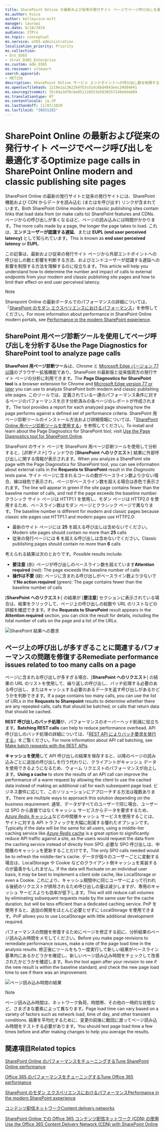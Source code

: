 ```yaml
---
title: SharePoint Online の最新および従来の発行サイト ページでページ呼び出しを最適化する
ms.author: kvice
author: kelleyvice-msft
manager: laurawi
ms.date: 9/18/2019
audience: ITPro
ms.topic: conceptual
ms.service: o365-administration
localization_priority: Priority
ms.collection:
- Ent_O365
- Strat_O365_Enterprise
ms.custom: Adm_O365
ms.reviewer: sstewart
search.appverid:
- MET150
description: SharePoint Online サービス エンドポイントへの呼び出し数を制限することにより、SharePoint Onlineで最新および従来の発行サイト ページを最適化する方法を学びます。
ms.openlocfilehash: 1219e1a1362264fb3cd1dc6bd4843eec39d84041
ms.sourcegitcommit: 35c04a3d76cbe851110553e5930557248e8d4d89
ms.translationtype: HT
ms.contentlocale: ja-JP
ms.lasthandoff: 11/07/2019
ms.locfileid: "38031282"
---
```

# <a name="optimize-page-calls-in-sharepoint-online-modern-and-classic-publishing-site-pages"></a><span data-ttu-id="6f0a5-103">SharePoint Online の最新および従来の発行サイト ページでページ呼び出しを最適化する</span><span class="sxs-lookup"><span data-stu-id="6f0a5-103">Optimize page calls in SharePoint Online modern and classic publishing site pages</span></span>

<span data-ttu-id="6f0a5-104">SharePoint Online の最新の発行サイトと従来の発行サイトには、SharePoint 機能および CDN からデータを読み込む (またはを呼び出す) リンクが含まれています。</span><span class="sxs-lookup"><span data-stu-id="6f0a5-104">Both SharePoint Online modern and classic publishing sites contain links that load data from (or make calls to) SharePoint features and CDNs.</span></span> <span data-ttu-id="6f0a5-105">ページからの呼び出しが多くなるほど、ページの読み込みには時間がかかります。</span><span class="sxs-lookup"><span data-stu-id="6f0a5-105">The more calls made by a page, the longer the page takes to load.</span></span> <span data-ttu-id="6f0a5-106">これは、**エンドユーザーが認識する遅延**、または **EUPL (end user perceived latency)** として知られています。</span><span class="sxs-lookup"><span data-stu-id="6f0a5-106">This is known as **end user perceived latency** or **EUPL**.</span></span>

<span data-ttu-id="6f0a5-107">この記事は、最新および従来の発行サイト ページから外部エンドポイントへの呼び出しの数と影響を判断する方法、およびエンドユーザーが認識する遅延への影響を制限する方法を理解するのに役立ちます。</span><span class="sxs-lookup"><span data-stu-id="6f0a5-107">This article will help you understand how to determine the number and impact of calls to external endpoints from your modern and classic publishing site pages and how to limit their effect on end user perceived latency.</span></span>

>[!NOTE]
><span data-ttu-id="6f0a5-108">Sharepoint Online の最新ポータルでのパフォーマンスの詳細については、「[SharePoint のモダン エクスペリエンスにおけるパフォーマンス](https://docs.microsoft.com/sharepoint/modern-experience-performance)」を参照してください。</span><span class="sxs-lookup"><span data-stu-id="6f0a5-108">For more information about performance in SharePoint Online modern portals, see [Performance in the modern SharePoint experience](https://docs.microsoft.com/sharepoint/modern-experience-performance).</span></span>

## <a name="use-the-page-diagnostics-for-sharepoint-tool-to-analyze-page-calls"></a><span data-ttu-id="6f0a5-109">SharePoint 用ページ診断ツールを使用してページ呼び出しを分析する</span><span class="sxs-lookup"><span data-stu-id="6f0a5-109">Use the Page Diagnostics for SharePoint tool to analyze page calls</span></span>

<span data-ttu-id="6f0a5-110">**SharePoint 用ページ診断ツール**は、Chrome と [Microsoft Edge バージョン 77 以降](https://www.microsoftedgeinsider.com/download?form=MI13E8&OCID=MI13E8)のブラウザー拡張機能であり、SharePoint の最新版と従来版両方の発行サイト ページの分析に利用できます。</span><span class="sxs-lookup"><span data-stu-id="6f0a5-110">The **Page Diagnostics for SharePoint tool** is a browser extension for Chrome and [Microsoft Edge version 77 or later](https://www.microsoftedgeinsider.com/download?form=MI13E8&OCID=MI13E8) you can use to analyze SharePoint both modern and classic publishing site pages.</span></span> <span data-ttu-id="6f0a5-111">このツールでは、定義されている一連のパフォーマンス条件に対するページのパフォーマンスを示す分析済みの各ページのレポートが作成されます。</span><span class="sxs-lookup"><span data-stu-id="6f0a5-111">The tool provides a report for each analyzed page showing how the page performs against a defined set of performance criteria.</span></span> <span data-ttu-id="6f0a5-112">SharePoint 用ページ診断ツールのインストール方法および詳細情報については、「[SharePoint Online 用ページ診断ツールを使用する](page-diagnostics-for-spo.md)」を参照してください。</span><span class="sxs-lookup"><span data-stu-id="6f0a5-112">To install and learn about the Page Diagnostics for SharePoint tool, visit [Use the Page Diagnostics tool for SharePoint Online](page-diagnostics-for-spo.md).</span></span>

<span data-ttu-id="6f0a5-113">SharePoint のサイト ページを SharePoint 用ページ診断ツールを使用して分析すると、[_診断テスト_] ウィンドウの [**SharePoint へのリクエスト**] 結果に外部呼び出しに関する情報が表示されます。</span><span class="sxs-lookup"><span data-stu-id="6f0a5-113">When you analyze a SharePoint site page with the Page Diagnostics for SharePoint tool, you can see information about external calls in the **Requests to SharePoint** result in the _Diagnostic tests_ pane.</span></span> <span data-ttu-id="6f0a5-114">サイト ページに含まれるコールの数がベースライン数より少ない場合、線は緑色で表示され、ページがベースライン数を超える場合は赤色で表示されます。</span><span class="sxs-lookup"><span data-stu-id="6f0a5-114">The line will appear in green if the site page contains fewer than the baseline number of calls, and red if the page exceeds the baseline number.</span></span> <span data-ttu-id="6f0a5-115">クラシック サイト ページは HTTP1.1 を使用し、モダン ページは HTTP2.0 を使用するため、ベースライン数はモダン ページとクラシック ページで異なります。</span><span class="sxs-lookup"><span data-stu-id="6f0a5-115">The baseline number is different for modern and classic pages because classic site pages use HTTP1.1 and modern pages use HTTP2.0:</span></span>

- <span data-ttu-id="6f0a5-116">最新のサイト ページには **25** を超える呼び出しは含めないでください。</span><span class="sxs-lookup"><span data-stu-id="6f0a5-116">Modern site pages should contain no more than **25** calls</span></span>
- <span data-ttu-id="6f0a5-117">従来の発行ページには **6** を超える呼び出しは含めないでください。</span><span class="sxs-lookup"><span data-stu-id="6f0a5-117">Classic publishing pages should contain no more than **6** calls</span></span>

<span data-ttu-id="6f0a5-118">考えられる結果は次のとおりです。</span><span class="sxs-lookup"><span data-stu-id="6f0a5-118">Possible results include:</span></span>

- <span data-ttu-id="6f0a5-119">**要注意** (赤): ページが呼び出しのベースライン数を超えています</span><span class="sxs-lookup"><span data-stu-id="6f0a5-119">**Attention required** (red): The page exceeds the baseline number of calls</span></span>
- <span data-ttu-id="6f0a5-120">**操作は不要** (緑): ページに含まれる呼び出しがベースライン数より少ないです</span><span class="sxs-lookup"><span data-stu-id="6f0a5-120">**No action required** (green): The page contains fewer than the baseline number of calls</span></span>

<span data-ttu-id="6f0a5-121">[**SharePoint へのリクエスト**] の結果が [**要注意**] セクションに表示されている場合は、結果をクリックして、ページ上の呼び出しの総数や URL のリストなどの詳細を確認できます。</span><span class="sxs-lookup"><span data-stu-id="6f0a5-121">If the **Requests to SharePoint** result appears in the **Attention required** section, you can click the result for details, including the total number of calls on the page and a list of the URLs.</span></span>

![SharePoint 結果への要求](media/modern-portal-optimization/pagediag-requests.png)

## <a name="remediate-performance-issues-related-to-too-many-calls-on-a-page"></a><span data-ttu-id="6f0a5-123">ページ上の呼び出しが多すぎることに関連するパフォーマンスの問題を修復する</span><span class="sxs-lookup"><span data-stu-id="6f0a5-123">Remediate performance issues related to too many calls on a page</span></span>

<span data-ttu-id="6f0a5-124">ページに含まれる呼び出しが多すぎる場合、[**SharePoint へのリクエスト**] の結果の URL のリストを使用して、繰り返しの呼び出し、バッチ処理する必要のある呼び出し、またはキャッシュする必要のあるデータを返す呼び出しがあるかどうかを判断できます。</span><span class="sxs-lookup"><span data-stu-id="6f0a5-124">If a page contains too many calls, you can use the list of URLs in the **Requests to Sharepoint** results to determine whether there are any repeated calls, calls that should be batched, or calls that return data that should be cached.</span></span>

<span data-ttu-id="6f0a5-125">**REST 呼び出しのバッチ処理**が、パフォーマンスのオーバーヘッド削減に役立ちます。</span><span class="sxs-lookup"><span data-stu-id="6f0a5-125">**Batching REST calls** can help to reduce performance overhead.</span></span> <span data-ttu-id="6f0a5-126">API 呼び出しのバッチ処理の詳細については、「[REST API によりバッチ要求を発行する](https://docs.microsoft.com/sharepoint/dev/sp-add-ins/make-batch-requests-with-the-rest-apis)」をご覧ください。</span><span class="sxs-lookup"><span data-stu-id="6f0a5-126">For more information about API call batching, see [Make batch requests with the REST APIs](https://docs.microsoft.com/sharepoint/dev/sp-add-ins/make-batch-requests-with-the-rest-apis).</span></span>

<span data-ttu-id="6f0a5-127">**キャッシュを使用**して API 呼び出しの結果を保存すると、以降のページの読み込みごとに追加の呼び出しを行う代わりに、クライアントがキャッシュ データを使用できるようになるため、ウォーム リクエストのパフォーマンスが向上します。</span><span class="sxs-lookup"><span data-stu-id="6f0a5-127">**Using a cache** to store the results of an API call can improve the performance of a warm request by allowing the client to use the cached data instead of making an additional call for each subsequent page load.</span></span> <span data-ttu-id="6f0a5-128">ビジネス要件に応じて、このソリューションにアプローチする方法は複数あります。</span><span class="sxs-lookup"><span data-stu-id="6f0a5-128">There are multiple ways to approach this solution depending on the business requirement.</span></span> <span data-ttu-id="6f0a5-129">通常、データがすべてのユーザーで同じ場合、ユーザーは SPO から直接ではなくキャッシュ サービスからデータを要求するため、[_Azure Redis_ キャッシュ](https://azure.microsoft.com/services/cache/)などの中間層キャッシュ サービスを使用することは、サイトに対する API トラフィックを大幅に削減する優れたオプションです。</span><span class="sxs-lookup"><span data-stu-id="6f0a5-129">Typically if the data will be the same for all users, using a middle-tier caching service like [_Azure Redis_ cache](https://azure.microsoft.com/services/cache/) is a great option to significantly reduce API traffic against a site, as the users would request the data from the caching service instead of directly from SPO.</span></span> <span data-ttu-id="6f0a5-130">必要な SPO 呼び出しは、中間層のキャッシュを更新することだけです。</span><span class="sxs-lookup"><span data-stu-id="6f0a5-130">The only SPO calls needed would be to refresh the middle-tier's cache.</span></span> <span data-ttu-id="6f0a5-131">データが個々のユーザーごとに変動する場合は、LocalStorage や Cookie などのクライアント側キャッシュを実装するのが最善かもしれません。</span><span class="sxs-lookup"><span data-stu-id="6f0a5-131">If the data will fluctuate on an individual user basis, it may be best to implement a client side cache, like LocalStorage or even a Cookie.</span></span> <span data-ttu-id="6f0a5-132">これにより、キャッシュ期間中に同じユーザーによって行われる後続のリクエストが排除されるため呼び出しの量は減少しますが、専用のキャッシュ サービスよりも効率が低下します。</span><span class="sxs-lookup"><span data-stu-id="6f0a5-132">This will still reduce call volumes by eliminating subsequent requests made by the same user for the cache duration, but will be less efficient than a dedicated caching service.</span></span> <span data-ttu-id="6f0a5-133">PnP を使用すると、追加の開発をほとんど必要とせずに LocalStorage を使用できます。</span><span class="sxs-lookup"><span data-stu-id="6f0a5-133">PnP allows you to use LocalStorage with little additional development required.</span></span>

<span data-ttu-id="6f0a5-134">パフォーマンスの問題を修復するためにページを修正する前に、分析結果のページ読み込み時間をメモしてください。</span><span class="sxs-lookup"><span data-stu-id="6f0a5-134">Before you make page revisions to remediate performance issues, make a note of the page load time in the analysis results.</span></span> <span data-ttu-id="6f0a5-135">修正後にツールをもう一度実行して新しい結果がベースライン基準内にあるかどうかを確認し、新しいページ読み込み時間をチェックして改善されたかどうかを確認します。</span><span class="sxs-lookup"><span data-stu-id="6f0a5-135">Run the tool again after your revision to see if the new result is within the baseline standard, and check the new page load time to see if there was an improvement.</span></span>

![ページ読み込み時間の結果](media/modern-portal-optimization/pagediag-page-load-time.png)

>[!NOTE]
><span data-ttu-id="6f0a5-137">ページ読み込み時間は、ネットワーク負荷、時間帯、その他の一時的な状態など、さまざまな要素によって異なります。</span><span class="sxs-lookup"><span data-stu-id="6f0a5-137">Page load time can vary based on a variety of factors such as network load, time of day, and other transient conditions.</span></span> <span data-ttu-id="6f0a5-138">結果を平均化するために、変更の前後に数回に渡ってページ読み込み時間をテストする必要があります。</span><span class="sxs-lookup"><span data-stu-id="6f0a5-138">You should test page load time a few times before and after making changes to help you average the results.</span></span>

## <a name="related-topics"></a><span data-ttu-id="6f0a5-139">関連項目</span><span class="sxs-lookup"><span data-stu-id="6f0a5-139">Related topics</span></span>

[<span data-ttu-id="6f0a5-140">SharePoint Online のパフォーマンスをチューニングする</span><span class="sxs-lookup"><span data-stu-id="6f0a5-140">Tune SharePoint Online performance</span></span>](tune-sharepoint-online-performance.md)

[<span data-ttu-id="6f0a5-141">Office 365 のパフォーマンスをチューニングする</span><span class="sxs-lookup"><span data-stu-id="6f0a5-141">Tune Office 365 performance</span></span>](tune-office-365-performance.md)

[<span data-ttu-id="6f0a5-142">SharePoint のモダン エクスペリエンスにおけるパフォーマンス</span><span class="sxs-lookup"><span data-stu-id="6f0a5-142">Performance in the modern SharePoint experience</span></span>](https://docs.microsoft.com/sharepoint/modern-experience-performance)

[<span data-ttu-id="6f0a5-143">コンテンツ配信ネットワーク</span><span class="sxs-lookup"><span data-stu-id="6f0a5-143">Content delivery networks</span></span>](content-delivery-networks.md)

[<span data-ttu-id="6f0a5-144">SharePoint Online での Office 365 コンテンツ配信ネットワーク (CDN) の使用</span><span class="sxs-lookup"><span data-stu-id="6f0a5-144">Use the Office 365 Content Delivery Network (CDN) with SharePoint Online</span></span>](use-office-365-cdn-with-spo.md)
